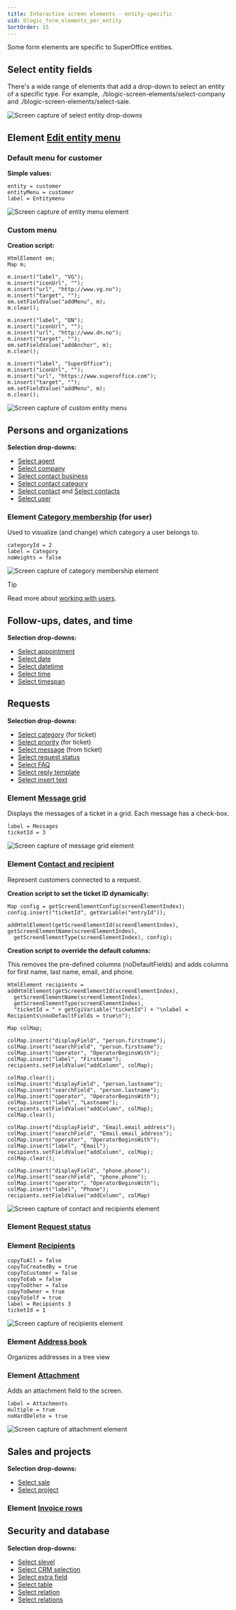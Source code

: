```yaml
---
title: Interactive screen elements - entity-specific
uid: blogic_form_elements_per_entity
SortOrder: 15
---
```


Some form elements are specific to SuperOffice entities.

## Select entity fields

There's a wide range of elements that add a drop-down to select an entity of a specific type. For example, ./blogic-screen-elements/select-company and ./blogic-screen-elements/select-sale.

![Screen capture of select entity drop-downs](../images/select-entity-dropdown.png)

## Element [Edit entity menu](./blogic-screen-elements/edit-entity-menu.md)

### Default menu for customer

**Simple values:**

```crmscript
entity = customer
entityMenu = customer
label = Entitymenu
```

![Screen capture of entity menu element](../images/entity-menu-element.png)

### Custom menu

**Creation script:**

```crmscript
HtmlElement em;
Map m;

m.insert("label", "VG");
m.insert("iconUrl", "");
m.insert("url", "http://www.vg.no");
m.insert("target", "");
em.setFieldValue("addMenu", m);
m.clear();

m.insert("label", "DN");
m.insert("iconUrl", "");
m.insert("url", "http://www.dn.no");
m.insert("target", "");
em.setFieldValue("addAnchor", m);
m.clear();

m.insert("label", "SuperOffice");
m.insert("iconUrl", "");
m.insert("url", "https://www.superoffice.com");
m.insert("target", "");
em.setFieldValue("addMenu", m);
m.clear();
```

![Screen capture of custom entity menu](../images/entity-menu-custom.png)

## Persons and organizations

**Selection drop-downs:**

* [Select agent](./blogic-screen-elements/select-agent.md)
* [Select company](./blogic-screen-elements/select-company.md)
* [Select contact business](./blogic-screen-elements/select-contact_business.md)
* [Select contact category](./blogic-screen-elements/select-contact_category.md)
* [Select contact](./blogic-screen-elements/select-contact.md) and [Select contacts](./blogic-screen-elements/select-contacts.md)
* [Select user](./blogic-screen-elements/select-user.md)

### Element [Category membership](./blogic-screen-elements/category_membership.md) (for user)

Used to visualize (and change) which category a user belongs to.

```crmscript
categoryId = 2
label = Category
noWeights = false
```

![Screen capture of category membership element](../images/category-membership.png)

> [!TIP]
> Read more about [working with users](../CRMScript\working-with\persons-and-organizations/user.md).

## Follow-ups, dates, and time

**Selection drop-downs:**

* [Select appointment](./blogic-screen-elements/select-appointment.md)
* [Select date](./blogic-screen-elements/select-date.md)
* [Select datetime](./blogic-screen-elements/select-datetime.md)
* [Select time](./blogic-screen-elements/select-time.md)
* [Select timespan](./blogic-screen-elements/select-timespan.md)

## Requests

**Selection drop-downs:**

* [Select category](./blogic-screen-elements/select-category.md) (for ticket)
* [Select priority](./blogic-screen-elements/select-priority.md) (for ticket)
* [Select message](./blogic-screen-elements/select-message.md) (from ticket)
* [Select request status](./blogic-screen-elements/select-request_status.md)
* [Select FAQ](./blogic-screen-elements/select-faq.md)
* [Select reply template](./blogic-screen-elements/select-reply_template.md)
* [Select insert text](./blogic-screen-elements/select-insert_text.md)

### Element [Message grid](./blogic-screen-elements/message_grid.md)

Displays the messages of a ticket in a grid. Each message has a check-box.

```crmscript
label = Messages
ticketId = 3
```

![Screen capture of message grid element](../images/message-grid.png)

### Element [Contact and recipient](./blogic-screen-elements/contact-and-recipient.md)

Represent customers connected to a request.

**Creation script to set the ticket ID dynamically:**

```crmscript
Map config = getScreenElementConfig(screenElementIndex);
config.insert("ticketId", getVariable("entryId"));

addHtmlElement(getScreenElementId(screenElementIndex), getScreenElementName(screenElementIndex),
  getScreenElementType(screenElementIndex), config);
```

**Creation script to override the default columns:**

This removes the pre-defined columns (noDefaultFields) and adds columns for first name, last name, email, and phone.

```crmscript
HtmlElement recipients = addHtmlElement(getScreenElementId(screenElementIndex),
  getScreenElementName(screenElementIndex),
  getScreenElementType(screenElementIndex),
  "ticketId = " + getCgiVariable("ticketId") + "\nlabel = Recipients\nnoDefaultFields = true\n");

Map colMap;

colMap.insert("displayField", "person.firstname");
colMap.insert("searchField", "person.firstname");
colMap.insert("operator", "OperatorBeginsWith");
colMap.insert("label", "Firstname");
recipients.setFieldValue("addColumn", colMap);

colMap.clear();
colMap.insert("displayField", "person.lastname");
colMap.insert("searchField", "person.lastname");
colMap.insert("operator", "OperatorBeginsWith");
colMap.insert("label", "Lastname");
recipients.setFieldValue("addColumn", colMap);
colMap.clear();

colMap.insert("displayField", "Email.email_address");
colMap.insert("searchField", "Email.email_address");
colMap.insert("operator", "OperatorBeginsWith");
colMap.insert("label", "Email");
recipients.setFieldValue("addColumn", colMap);
colMap.clear();

colMap.insert("displayField", "phone.phone");
colMap.insert("searchField", "phone.phone");
colMap.insert("operator", "OperatorBeginsWith");
colMap.insert("label", "Phone");
recipients.setFieldValue("addColumn", colMap)
```

![Screen capture of contact and recipients element](../images/contact-and-recipients-element.png)

### Element [Request status](./blogic-screen-elements/select-ticket-status.md)

### Element [Recipients](./blogic-screen-elements/recipients.md)

```crmscript
copyToAll = false
copyToCreatedBy = true
copyToCustomer = false
copyToEab = false
copyToOther = false
copyToOwner = true
copyToSelf = true
label = Recipients 3
ticketId = 1
```

![Screen capture of recipients element](../images/recipients-element.png)

### Element [Address book](./blogic-screen-elements/address-book.md)

Organizes addresses in a tree view

### Element [Attachment](./blogic-screen-elements/attachment.md)

Adds an attachment field to the screen.

```crmscript
label = Attachments
multiple = true
noHardDelete = true
```

![Screen capture of attachment element](../images/attachment-element.png)

## Sales and projects

**Selection drop-downs:**

* [Select sale](./blogic-screen-elements/select-sale.md)
* [Select project](./blogic-screen-elements/select-project.md)

### Element [Invoice rows](./blogic-screen-elements/invoice.md)

## Security and database

**Selection drop-downs:**

* [Select slevel](./blogic-screen-elements/select-slevel.md)
* [Select CRM selection](./blogic-screen-elements/select-crm_selection.md)
* [Select extra field](./blogic-screen-elements/select-extra_field.md)
* [Select table](./blogic-screen-elements/select-table.md)
* [Select relation](./blogic-screen-elements/select-relation.md)
* [Select relations](./blogic-screen-elements/select-multiple-relations.md)
